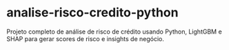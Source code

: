 # analise-risco-credito-python
Projeto completo de análise de risco de crédito usando Python, LightGBM e SHAP para gerar scores de risco e insights de negócio.
